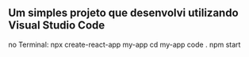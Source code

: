 ## Um simples projeto que desenvolvi utilizando Visual Studio Code

no Terminal:
npx create-react-app my-app
cd my-app
code .
npm start
